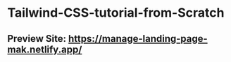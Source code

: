 # Tailwind-CSS-tutorial-from-Scratch

## Preview Site: https://manage-landing-page-mak.netlify.app/
